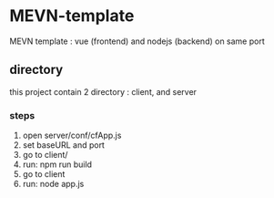 # MEVN-template
MEVN template : vue (frontend) and nodejs (backend) on same port

## directory
this project contain 2 directory : client, and server

### steps
1. open server/conf/cfApp.js
2. set baseURL and port
3. go to client/
4. run: npm run build
5. go to client
6. run: node app.js
